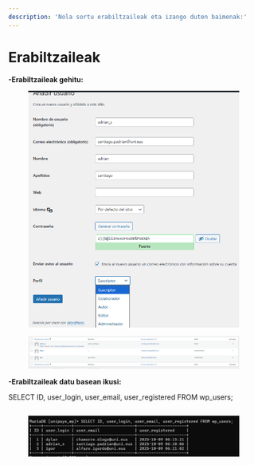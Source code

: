 ```yaml
---
description: 'Nola sortu erabiltzaileak eta izango duten baimenak:'
---
```


# Erabiltzaileak

**-Erabiltzaileak gehitu:**

<figure><img src="../.gitbook/assets/unknown (10).png" alt="" width="562"><figcaption></figcaption></figure>

<figure><img src="../.gitbook/assets/unknown (11).png" alt=""><figcaption></figcaption></figure>

**-Erabiltzaileak datu basean ikusi:**

SELECT ID, user\_login, user\_email, user\_registered FROM wp\_users;

##

<figure><img src="../.gitbook/assets/unknown (12).png" alt=""><figcaption></figcaption></figure>
